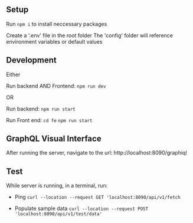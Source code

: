## Setup

Run
`npm i`
to install neccessary packages

Create a '.env' file in the root folder
The 'config' folder will reference environment variables or default values

## Development

Either

Run backend AND Frontend:
`npm run dev`

OR

Run backend:
`npm run start`

Run Front end:
`cd fe`
`npm run start`

## GraphQL Visual Interface

After running the server, navigate to the url:
http://localhost:8090/graphiql

## Test

While server is running, in a terminal, run:

- Ping
  `curl --location --request GET 'localhost:8090/api/v1/fetch`

- Populate sample data
  `curl --location --request POST 'localhost:8090/api/v1/test/data'`

